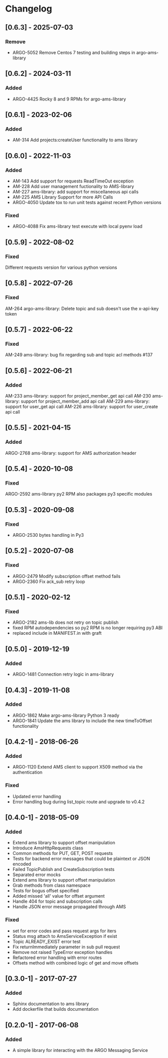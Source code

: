 # Changelog

## [0.6.3] - 2025-07-03

### Remove

* ARGO-5052 Remove Centos 7 testing and building steps in argo-ams-library

## [0.6.2] - 2024-03-11

### Added

* ARGO-4425 Rocky 8 and 9 RPMs for argo-ams-library

## [0.6.1] - 2023-02-06

### Added

* AM-314 Add projects:createUser functionality to ams library

## [0.6.0] - 2022-11-03

### Added

* AM-143 Add support for requests ReadTimeOut exception
* AM-228 Add user management fuctionality to AMS-library
* AM-227 ams-library: add support for miscellaneous api calls
* AM-225 AMS Library Support for more API Calls
* ARGO-4050 Update tox to run unit tests against recent Python versions

### Fixed

* ARGO-4088 Fix ams-library test execute with local pyenv load

## [0.5.9] - 2022-08-02

### Fixed

Different requests version for various  python versions

## [0.5.8] - 2022-07-26

### Fixed

AM-264 argo-ams-library: Delete topic and sub doesn't use the x-api-key token

## [0.5.7] - 2022-06-22

### Fixed

AM-249 ams-library: bug fix regarding sub and topic acl methods #137

## [0.5.6] - 2022-06-21

### Added

AM-233 ams-library: support for project_member_get api call
AM-230 ams-library: support for project_member_add api call
AM-229 ams-library: support for user_get api call
AM-226 ams-library: support for user_create api call

## [0.5.5] - 2021-04-15

### Added

ARGO-2768 ams-library: support for AMS authorization header

## [0.5.4] - 2020-10-08

### Fixed

ARGO-2592 ams-library py2 RPM also packages py3 specific modules

## [0.5.3] - 2020-09-08

### Fixed

* ARGO-2530 bytes handling in Py3

## [0.5.2] - 2020-07-08

### Fixed

* ARGO-2479 Modify subscription offset method fails
* ARGO-2360 Fix ack_sub retry loop

## [0.5.1] - 2020-02-12

### Fixed

* ARGO-2182 ams-lib does not retry on topic publish
* fixed RPM autodependencies so py2 RPM is no longer requiring py3 ABI
* replaced include in MANIFEST.in with graft

## [0.5.0] - 2019-12-19

### Added

* ARGO-1481 Connection retry logic in ams-library

## [0.4.3] - 2019-11-08

### Added

* ARGO-1862 Make argo-ams-library Python 3 ready
* ARGO-1841 Update the ams library to include the new timeToOffset functionality

## [0.4.2-1] - 2018-06-26

### Added

* ARGO-1120 Extend AMS client to support X509 method via the authentication

### Fixed

* Updated error handling
* Error handling bug during list_topic route and upgrade to v0.4.2

## [0.4.0-1] - 2018-05-09

### Added

* Extend ams library to support offset manipulation
* Introduce AmsHttpRequests class
* Common methods for PUT, GET, POST requests
* Tests for backend error messages that could be plaintext or JSON encoded
* Failed TopicPublish and CreateSubscription tests
* Separated error mocks
* Extend ams library to support offset manipulation
* Grab methods from class namespace
* Tests for bogus offset specified
* Added missed 'all' value for offset argument
* Handle 404 for topic and subscription calls
* Handle JSON error message propagated through AMS

### Fixed

* set for error codes and pass request args for iters
* Status msg attach to AmsServiceException if exist
* Topic ALREADY_EXIST error test
* Fix returnImmediately parameter in sub pull request
* Remove not raised TypeError exception handles
* Refactored error handling with error routes
* Offsets method with combined logic of get and move offsets

## [0.3.0-1] - 2017-07-27

### Added

* Sphinx documentation to ams library
* Add dockerfile that builds documentation

## [0.2.0-1] - 2017-06-08

### Added

* A simple library for interacting with the ARGO Messaging Service

